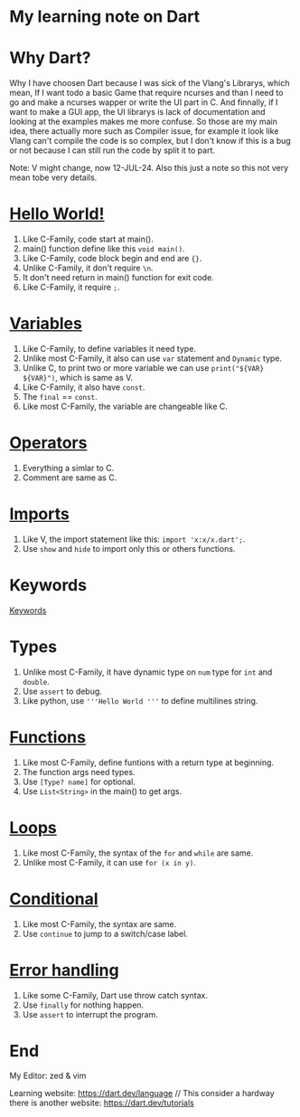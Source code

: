 # My learning note on Dart

# Why Dart?
Why I have choosen Dart because I was sick of the Vlang's Librarys, which mean,
If I want todo a basic Game that require ncurses and than I need to go and make
a ncurses wapper or write the UI part in C. And finnally, if I want to make a
GUI app, the UI librarys is lack of documentation and looking at the examples
makes me more confuse. So those are my main idea, there actually more such as
Compiler issue, for example it look like Vlang can't compile the code is so
complex, but I don't know if this is a bug or not because I can still run the code by split it to part.

Note: V might change, now 12-JUL-24. Also this just a note so this not very mean
tobe very details.

# [Hello World!](Hello/)
1. Like C-Family, code start at main().
2. main() function define like this `void main()`.
3. Like C-Family, code block begin and end are `{}`.
4. Unlike C-Family, it don't require `\n`.
5. It don't need return in main() function for exit code.
6. Like C-Family, it require `;`.

# [Variables](Variables/)
1. Like C-Family, to define variables it need type.
2. Unlike most C-Family, it also can use `var` statement and `Dynamic` type.
3. Unlike C, to print two or more variable we can use `print("${VAR} ${VAR}")`, which is same as V.
4. Like C-Family, it also have `const`.
5. The `final` == `const`.
6. Like most C-Family, the variable are changeable like C.

# [Operators](Operators/)
1. Everything a simlar to C.
2. Comment are same as C.

# [Imports](Imports/)
1. Like V, the import statement like this: `import 'x:x/x.dart';`.
2. Use `show` and `hide` to import only this or others functions.

# Keywords
[Keywords](https://dart.dev/language/keywords)

# Types
1. Unlike most C-Family, it have dynamic type on `num` type for
`int` and `double`.
2. Use `assert` to debug.
3. Like python, use `'''Hello World '''` to define multilines string.

# [Functions](Functions/)
1. Like most C-Family, define funtions with a return type at beginning.
2. The function args need types.
3. Use `[Type? name]` for optional.
4. Use `List<String>` in the main() to get args.

# [Loops](Loops/)
1. Like most C-Family, the syntax of the `for` and `while` are same.
2. Unlike most C-Family, it can use `for (x in y)`.

# [Conditional](Conditional/)
1. Like most C-Family, the syntax are same.
2. Use `continue` to jump to a switch/case label.

# [Error handling](Error_handling/)
1. Like some C-Family, Dart use throw catch syntax.
2. Use `finally` for nothing happen.
3. Use `assert` to interrupt the program.

# End
My Editor: zed & vim

Learning website: https://dart.dev/language    // This consider a hardway there is another website: https://dart.dev/tutorials
